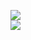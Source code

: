 [![](https://img.shields.io/badge/Made%20With-Github%20Spray-lightgrey.svg?style=for-the-badge&logo=github)](https://github.com/Annihil/github-spray#26025)  
[![](https://i.imgur.com/2DrTn0Z.gif)](https://github.com/Annihil/github-spray)